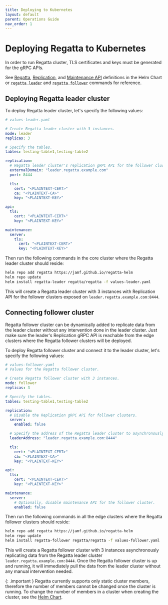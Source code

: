 ```yaml
---
title: Deploying to Kubernetes
layout: default
parent: Operations Guide
nav_order: 1
---
```


# Deploying Regatta to Kubernetes

In order to run Regatta cluster, TLS certificates and keys must be generated for the gRPC APIs.

See
[Regatta](https://github.com/jamf/regatta-helm/blob/3dc1954d2a08c4a983c7cef0c2e853bfa5ef65aa/charts/regatta/values.yaml#L114),
[Replication](https://github.com/jamf/regatta-helm/blob/3dc1954d2a08c4a983c7cef0c2e853bfa5ef65aa/charts/regatta/values.yaml#L197), and
[Maintenance API](https://github.com/jamf/regatta-helm/blob/3dc1954d2a08c4a983c7cef0c2e853bfa5ef65aa/charts/regatta/values.yaml#L285)
definitions in the Helm Chart or [`regatta leader`](/operations_guid/cli/regatta_leader)
and [`regatta follower`](/operations_guid/cli/regatta_follower) commands for reference.

## Deploying Regatta leader cluster

To deploy Regatta leader cluster, let's specify the following values:

```yaml
# values-leader.yaml

# Create Regatta leader cluster with 3 instances.
mode: leader
replicas: 3

# Specify the tables.
tables: testing-table1,testing-table2

replication:
  # Regatta leader cluster's replication gRPC API for the follower clusters to connect to.
  externalDomain: "leader.regatta.example.com"
  port: 8444

  tls:
    cert: "<PLAINTEXT-CERT>"
    ca: "<PLAINTEXT-CA>"
    key: "<PLAINTEXT-KEY>"

api:
  tls:
    cert: "<PLAINTEXT-CERT>"
    key: "<PLAINTEXT-KEY>"

maintenance:
  server:
    tls:
      cert: "<PLAINTEXT-CERT>"
      key: "<PLAINTEXT-KEY>"
```

Then run the following commands in the core cluster where the Regatta leader cluster should reside:

```bash
helm repo add regatta https://jamf.github.io/regatta-helm
helm repo update
helm install regatta-leader regatta/regatta -f values-leader.yaml
```

This will create a Regatta leader cluster with 3 instances with Replication API for the follower clusters
exposed on `leader.regatta.example.com:8444`.

## Connecting follower cluster

Regatta follower cluster can be dynamically added to replicate data from the leader cluster without any
intervention done in the leader cluster. Just make sure the leader's Replication gRPC API
is reachable from the edge clusters where the Regatta follower clusters will be deployed.

To deploy Regatta follower cluster and connect it to the leader cluster, let's specify the following values:

```yaml
# values-follower.yaml
# Values for the Regatta follower cluster.

# Create Regatta follower cluster with 3 instances.
mode: follower
replicas: 3

# Specify the tables.
tables: testing-table1,testing-table2

replication:
  # Disable the Replication gRPC API for follower clusters.
  server:
    enabled: false

  # Specify the address of the Regatta leader cluster to asynchronously replicate data from.
  leaderAddress: "leader.regatta.example.com:8444"

  tls:
    cert: "<PLAINTEXT-CERT>"
    ca: "<PLAINTEXT-CA>"
    key: "<PLAINTEXT-KEY>"

api:
  tls:
    cert: "<PLAINTEXT-CERT>"
    key: "<PLAINTEXT-KEY>"

maintenance:
  server:
    # Optionally, disable maintenance API for the follower cluster.
    enabled: false
```

Then run the following commands in all the edge clusters where the Regatta follower clusters should reside:

```bash
helm repo add regatta https://jamf.github.io/regatta-helm
helm repo update
helm install regatta-follower regatta/regatta -f values-follower.yaml
```

This will create a Regatta follower cluster with 3 instances asynchronously replicating data
from the Regatta leader cluster `leader.regatta.example.com:8444`. Once the Regatta follower cluster is up
and running, it will immediately pull the data from the leader cluster without any manual intervention needed.

{: .important }
Regatta currently supports only static cluster members, therefore the number
of members cannot be changed once the cluster is running. To change the number of members in a cluster
when creating the cluster, see the
[Helm Chart](https://github.com/jamf/regatta-helm/blob/3dc1954d2a08c4a983c7cef0c2e853bfa5ef65aa/charts/regatta/values.yaml#L21).


